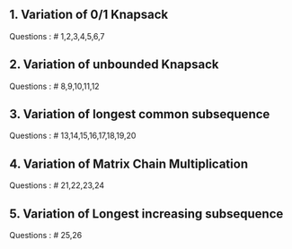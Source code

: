 ## 1. Variation of 0/1 Knapsack
   Questions :
    # 1,2,3,4,5,6,7

## 2. Variation of unbounded Knapsack
   Questions :
    # 8,9,10,11,12
    
## 3. Variation of longest common subsequence
   Questions :
    # 13,14,15,16,17,18,19,20
    
## 4. Variation of Matrix Chain Multiplication
   Questions :
    # 21,22,23,24
    

## 5. Variation of Longest increasing subsequence
   Questions :
    # 25,26
    
    
     
    
    
    
    
    
    
    
    
    
    
 
